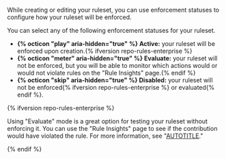 While creating or editing your ruleset, you can use enforcement statuses to configure how your ruleset will be enforced.

You can select any of the following enforcement statuses for your ruleset.

   * **{% octicon "play" aria-hidden="true" %} Active:** your ruleset will be enforced upon creation.{% ifversion repo-rules-enterprise %}
   * **{% octicon "meter" aria-hidden="true" %} Evaluate:** your ruleset will not be enforced, but you will be able to monitor which actions would or would not violate rules on the "Rule Insights" page.{% endif %}
   * **{% octicon "skip" aria-hidden="true" %} Disabled:** your ruleset will not be enforced{% ifversion repo-rules-enterprise %} or evaluated{% endif %}.

{% ifversion repo-rules-enterprise %}

Using "Evaluate" mode is a great option for testing your ruleset without enforcing it. You can use the "Rule Insights" page to see if the contribution would have violated the rule. For more information, see "[AUTOTITLE](/repositories/configuring-branches-and-merges-in-your-repository/managing-rulesets/managing-rulesets-for-a-repository#viewing-insights-for-rulesets)."

{% endif %}
